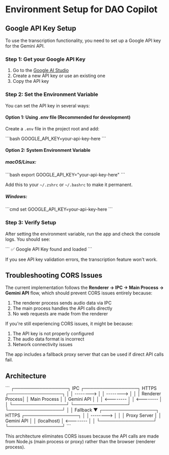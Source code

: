 # Environment Setup for DAO Copilot

## Google API Key Setup

To use the transcription functionality, you need to set up a Google API key for the Gemini API.

### Step 1: Get your Google API Key

1. Go to the [Google AI Studio](https://aistudio.google.com/app/apikey)
2. Create a new API key or use an existing one
3. Copy the API key

### Step 2: Set the Environment Variable

You can set the API key in several ways:

#### Option 1: Using .env file (Recommended for development)

Create a `.env` file in the project root and add:

\`\`\`bash
GOOGLE_API_KEY=your-api-key-here
\`\`\`

#### Option 2: System Environment Variable

##### macOS/Linux:

\`\`\`bash
export GOOGLE_API_KEY="your-api-key-here"
\`\`\`

Add this to your `~/.zshrc` or `~/.bashrc` to make it permanent.

##### Windows:

\`\`\`cmd
set GOOGLE_API_KEY=your-api-key-here
\`\`\`

### Step 3: Verify Setup

After setting the environment variable, run the app and check the console logs. You should see:

\`\`\`
✅ Google API Key found and loaded
\`\`\`

If you see API key validation errors, the transcription feature won't work.

## Troubleshooting CORS Issues

The current implementation follows the **Renderer → IPC → Main Process → Gemini API** flow, which should prevent CORS issues entirely because:

1. The renderer process sends audio data via IPC
2. The main process handles the API calls directly
3. No web requests are made from the renderer

If you're still experiencing CORS issues, it might be because:

1. The API key is not properly configured
2. The audio data format is incorrect
3. Network connectivity issues

The app includes a fallback proxy server that can be used if direct API calls fail.

## Architecture

\`\`\`
┌─────────────────┐    IPC     ┌─────────────────┐    HTTPS    ┌─────────────────┐
│                 │  -------->  │                 │  --------> │                 │
│ Renderer Process│             │  Main Process   │            │  Gemini API     │
│                 │  <--------  │                 │  <-------- │                 │
└─────────────────┘            └─────────────────┘            └─────────────────┘
                                        │
                                        │ Fallback
                                        ▼
                                ┌─────────────────┐    HTTPS    ┌─────────────────┐
                                │                 │  --------> │                 │
                                │  Proxy Server   │            │  Gemini API     │
                                │  (localhost)    │  <-------- │                 │
                                └─────────────────┘            └─────────────────┘
\`\`\`

This architecture eliminates CORS issues because the API calls are made from Node.js (main process or proxy) rather than the browser (renderer process).
